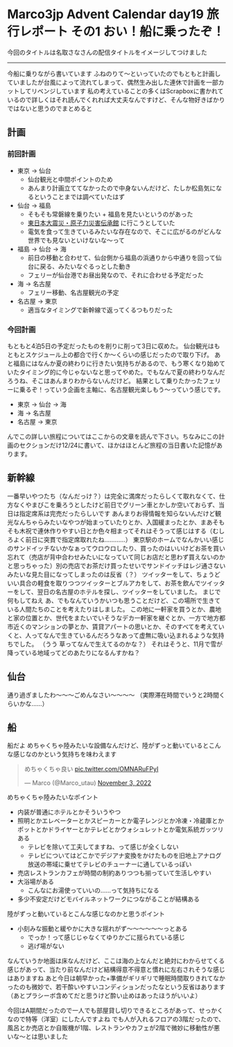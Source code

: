 # Marco3jp Advent Calendar day19 旅行レポート その1 おい！船に乗ったぞ！

今回のタイトルは名取さなさんの配信タイトルをイメージしてつけました

---

今船に乗りながら書いています
ふねのりて〜といっていたのでもともと計画していましたが台風によって流れてしまって、偶然生み出した連休で計画を一部カットしてリベンジしています
私の考えていることの多くはScrapboxに書かれているので詳しくはそれ読んでくれれば大丈夫なんですけど、そんな物好きばかりではないと思うのでまとめると

## 計画
### 前回計画
- 東京 -> 仙台
  - 仙台観光と中間ポイントのため
  - あんまり計画立ててなかったので中身ないんだけど、たしか松島気になるということまでは調べていたはず
- 仙台 -> 福島
  - そもそも常磐線を乗りたい + 福島を見たいというのがあった
  - [東日本大震災・原子力災害伝承館](https://www.fipo.or.jp/lore/) に行こうとしていた
  - 電気を食って生きているみたいな存在なので、そこに広がるのがどんな世界でも見ないといけないな～って
- 福島 -> 仙台 -> 海
  - 前日の移動と合わせて、仙台側から福島の浜通りから中通りを回って仙台に戻る、みたいなぐるっとした動き
  - フェリーが仙台港でお昼出発なので、それに合わせる予定だった
- 海 -> 名古屋
  - フェリー移動、名古屋観光の予定
- 名古屋 -> 東京
  - 適当なタイミングで新幹線で返ってくるつもりだった

### 今回計画
もともと4泊5日の予定だったものを削りに削って3日に収めた。
仙台観光はもともとスケジュール上の都合で行くか～くらいの感じだったので取り下げ。
あと福島にはなんか夏の終わりに行きたい気持ちがあるので、もう寒くなり始めていたタイミング的に今じゃないなと思ってやめた。でもなんで夏の終わりなんだろうね、そこはあんまりわからないんだけど。
結果として乗りたかったフェリーに乗るぞ！っていう企画を主軸に、名古屋観光楽しもう～っていう感じです。

- 東京 -> 仙台 -> 海
- 海 -> 名古屋
- 名古屋 -> 東京

んでこの詳しい旅程についてはここからの文章を読んで下さい。ちなみにこの計画のセクションだけ12/24に書いて、ほかはほとんど旅程の当日書いた記憶があります。


## 新幹線

一番早いやつたち（なんだっけ？）は完全に満席だったらしくて取れなくて、仕方なくやまびこを乗ろうとしたけど前日でグリーン車とかしか空いておらず、当日は指定席系は完売だったらしいです
あんまりお得情報を知らないんだけど観光なんちゃらみたいなやつが始まっていたりとか、入国緩まったとか、まあそもそも木祝で連休作りやすい日とか色々相まってそれはそうって感じはする（むしろよく前日に突貫で指定席取れたね…………）
東京駅のホームでなんかいい感じのサンドイッチないかなぁってウロウロしたり、買ったのはいいけどお茶を買い忘れて（売店が背中合わせみたいになっていて同じお店だと思わず買えないのかと思っちゃった）別の売店でお茶だけ買ったせいでサンドイッチはレジ通さないみたいな見た目になってしまったのは反省（？）
ツイッターをして、ちょうどいい具合の軽食を取りつつツイッターとブルアカをして、お茶を飲んでツイッターをして、翌日の名古屋のホテルを探し、ツイッターをしていました。
まじで何もしてねえ
あ、でもなんていうかいつも思うことだけど、この場所で生きている人間たちのことを考えたりはしました。
この地に一軒家を買うとか、農地と家の位置とか、世代をまたいでいそうなデカ一軒家を継ぐとか、一方で地方都市近くのマンションの夢とか、賃貸アパートの思いとか、そのすべてを考えていくと、人ってなんで生きているんだろうなあって虚無に吸い込まれるような気持ちでした。
（うう 草ってなんで生えてるのかな？）
それはそうと、11月で雪が降っている地域ってどのあたりになるんすかね？

## 仙台

通り過ぎましたわ〜〜〜ごめんなさい〜〜〜〜
（実際滞在時間でいうと2時間くらいかな……）

## 船

船だよ
めちゃくちゃ陸みたいな設備なんだけど、陸がずっと動いているとこんな感じなのかという気持ちを味わえます

<blockquote class="twitter-tweet"><p lang="ja" dir="ltr">めちゃくちゃ良い <a href="https://t.co/OMNARuFPyI">pic.twitter.com/OMNARuFPyI</a></p>&mdash; Marco (@Marco_utau) <a href="https://twitter.com/Marco_utau/status/1588012221166067712?ref_src=twsrc%5Etfw">November 3, 2022</a></blockquote> <script async src="https://platform.twitter.com/widgets.js" charset="utf-8"></script>

めちゃくちゃ陸みたいなポイント

- 内装が普通にホテルとかそういうやつ
- 照明とかエレベーターとかスピーカーとか電子レンジとか冷凍・冷蔵庫とかポットとかドライヤーとかテレビとかウォシュレットとか電気系統ガッツリある
    - テレビを除いて工夫してますね、って感じが全くしない
    - テレビについてはどこかでデジアナ変換をかけたものを旧地上アナログ放送の帯域に乗せてテレビのチューナーに通しているっぽい
- 売店レストランカフェが時間の制約ありつつも揃っていて生活しやすい
- 大浴場がある
    - こんなにお湯使っていいの……って気持ちになる
- 多少不安定だけどモバイルネットワークにつながることが結構ある

陸がずっと動いているとこんな感じなのかと思うポイント

- 小刻みな振動と緩やかに大きな揺れがず〜〜〜〜〜〜っとある
    - でっか！って感じじゃなくてゆりかごに揺られている感じ
    - 逃げ場がない

なんていうか地面は床なんだけど、ここは海の上なんだと絶対にわからせてくる感じがあって、当たり前なんだけど結構得意不得意と慣れに左右されそうな感じはありますね
あと今日は朝早かった+準備がギリギリで睡眠時間取りきれてなかったのも微妙で、若干酔いやすいコンディションだったなという反省はあります（あとプラシーボ含めてだと思うけど酔い止めはあったほうがいいよ）

今回はA期間だったので一人でも部屋貸し切りできるところがあって、せっかくなので特等（洋室）にしたんですよね
でも人が入れるフロアの3階だったので、風呂とか売店とか自販機が1階、レストランやカフェが2階で微妙に移動性が悪いな〜とは思いました
